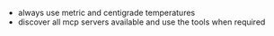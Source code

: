 - always use metric and centigrade temperatures
- discover all mcp servers available and use the tools when required